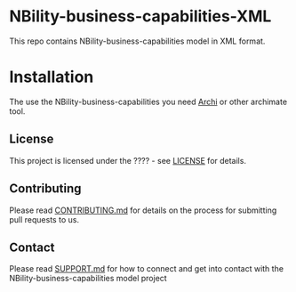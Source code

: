 # NBility-business-capabilities-XML

This repo contains NBility-business-capabilities model in XML format. 

# Installation 
The use the NBility-business-capabilities you need [Archi](https://www.archimatetool.com/) or other archimate tool. 

## License
This project is licensed under the ???? - see [LICENSE](LICENSE) for details.

## Contributing
Please read [CONTRIBUTING.md](CONTRIBUTING.md) for details on the process for submitting pull requests to us.

## Contact
Please read [SUPPORT.md](SUPPORT.md) for how to connect and get into contact with the NBility-business-capabilities model project
